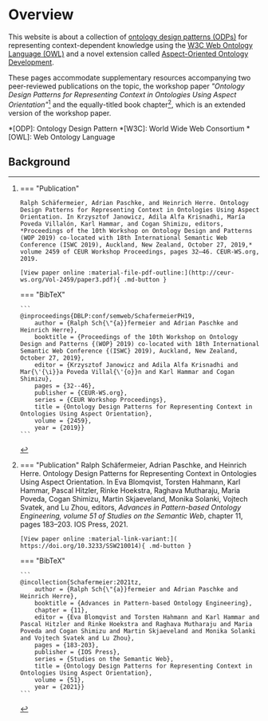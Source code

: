 # Overview

This website is about a collection of [ontology design patterns (ODPs)](http://ontologydesignpatterns.org/) for representing context-dependent knowledge using the [W3C Web Ontology Language (OWL)](https://www.w3.org/TR/owl2-overview/) and a novel extension called [Aspect-Oriented Ontology Development](https://aspectowl.xyz).

These pages accommodate supplementary resources accompanying two peer-reviewed publications on the topic, the workshop paper *"Ontology Design Patterns for Representing Context in Ontologies Using Aspect Orientation"*[^1] and the equally-titled book chapter[^2], which is an extended version of the workshop paper.

*[ODP]: Ontology Design Pattern
*[W3C]: World Wide Web Consortium
*[OWL]: Web Ontology Language


[^1]:
    === "Publication"

        Ralph Schäfermeier, Adrian Paschke, and Heinrich Herre. Ontology Design Patterns for Representing Context in Ontologies Using Aspect Orientation. In Krzysztof Janowicz, Adila Alfa Krisnadhi, María Poveda Villalón, Karl Hammar, and Cogan Shimizu, editors, *Proceedings of the 10th Workshop on Ontology Design and Patterns (WOP 2019) co-located with 18th International Semantic Web Conference (ISWC 2019), Auckland, New Zealand, October 27, 2019,* volume 2459 of CEUR Workshop Proceedings, pages 32–46. CEUR-WS.org, 2019.

        [View paper online :material-file-pdf-outline:](http://ceur-ws.org/Vol-2459/paper3.pdf){ .md-button }

    === "BibTeX"

        ``` 
        @inproceedings{DBLP:conf/semweb/SchafermeierPH19,
            author = {Ralph Sch{\"{a}}fermeier and Adrian Paschke and Heinrich Herre},
            booktitle = {Proceedings of the 10th Workshop on Ontology Design and Patterns {(WOP} 2019) co-located with 18th International Semantic Web Conference {(ISWC} 2019), Auckland, New Zealand, October 27, 2019},
            editor = {Krzysztof Janowicz and Adila Alfa Krisnadhi and Mar{\'{\i}}a Poveda Villal{\'{o}}n and Karl Hammar and Cogan Shimizu},
            pages = {32--46},
            publisher = {CEUR-WS.org},
            series = {CEUR Workshop Proceedings},
            title = {Ontology Design Patterns for Representing Context in Ontologies Using Aspect Orientation},
            volume = {2459},
            year = {2019}}
        ```
[^2]:
    === "Publication"
        Ralph Schäfermeier, Adrian Paschke, and Heinrich Herre. Ontology Design Patterns for Representing Context in Ontologies Using Aspect Orientation. In Eva Blomqvist, Torsten Hahmann, Karl Hammar, Pascal Hitzler, Rinke Hoekstra, Raghava Mutharaju, Maria Poveda, Cogan Shimizu, Martin Skjaeveland, Monika Solanki, Vojtech Svatek, and Lu Zhou, editors, *Advances in Pattern-based Ontology Engineering, volume 51 of Studies on the Semantic Web*, chapter 11, pages 183–203. IOS Press, 2021.

        [View paper online :material-link-variant:]( https://doi.org/10.3233/SSW210014){ .md-button }

    === "BibTeX"

        ```
        @incollection{Schafermeier:2021tz,
            author = {Ralph Sch{\"{a}}fermeier and Adrian Paschke and Heinrich Herre},
            booktitle = {Advances in Pattern-based Ontology Engineering},
            chapter = {11},
            editor = {Eva Blomqvist and Torsten Hahmann and Karl Hammar and Pascal Hitzler and Rinke Hoekstra and Raghava Mutharaju and Maria Poveda and Cogan Shimizu and Martin Skjaeveland and Monika Solanki and Vojtech Svatek and Lu Zhou},
            pages = {183-203},
            publisher = {IOS Press},
            series = {Studies on the Semantic Web},
            title = {Ontology Design Patterns for Representing Context in Ontologies Using Aspect Orientation},
            volume = {51},
            year = {2021}}
        ```

## Background
